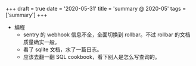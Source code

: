 +++
draft = true
date = '2020-05-31'
title = 'summary @ 2020-05'
tags = ['summary']
+++

- 编程
    - sentry 的 webhook 信息不全，全面切换到 rollbar。不过 rollbar 的文档质量确实一般。
    - 看了 sqlite 文档，水了一篇日志。
    - 应该去翻一翻 SQL cookbook，看下别人是怎么写查询的。
